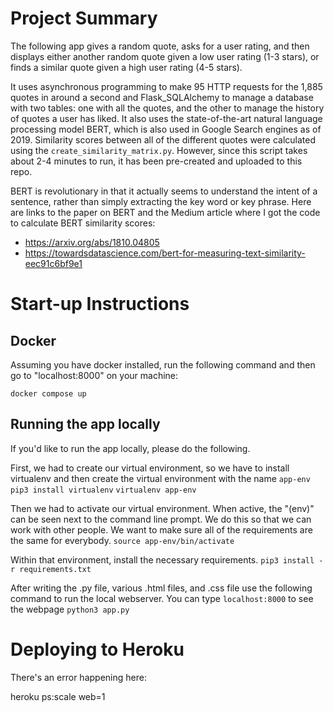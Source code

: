 # Project Summary

The following app gives a random quote, asks for a user rating, and then displays either another random quote given a low user rating (1-3 stars), or finds a similar quote given a high user rating (4-5 stars).

It uses asynchronous programming to make 95 HTTP requests for the 1,885 quotes in around a second and Flask_SQLAlchemy to manage a database with two tables: one with all the quotes, and the other to manage the history of quotes a user has liked. It also uses the state-of-the-art natural language processing model BERT, which is also used in Google Search engines as of 2019. Similarity scores between all of the different quotes were calculated using the `create_similarity_matrix.py`. However, since this script takes about 2-4 minutes to run, it has been pre-created and uploaded to this repo.

BERT is revolutionary in that it actually seems to understand the intent of a sentence, rather than simply extracting the key word or key phrase. Here are links to the paper on BERT and the Medium article where I got the code to calculate BERT similarity scores:
* https://arxiv.org/abs/1810.04805
* https://towardsdatascience.com/bert-for-measuring-text-similarity-eec91c6bf9e1

# Start-up Instructions
## Docker

Assuming you have docker installed, run the following command and then go to "localhost:8000" on your machine:

`docker compose up`

## Running the app locally

If you'd like to run the app locally, please do the following.

First, we had to create our virtual environment, so we have to install virtualenv and then create the virtual environment with the name `app-env`
`pip3 install virtualenv`
`virtualenv app-env`

Then we had to activate our virtual environment. When active, the "(env)" can be seen next to the command line prompt. We do this so that we can work with other people. We want to make sure all of the requirements are the same for everybody.
`source app-env/bin/activate`

Within that environment, install the necessary requirements.
`pip3 install -r requirements.txt`

After writing the .py file, various .html files, and .css file use the following command to run the local webserver. You can type `localhost:8000` to see the webpage
`python3 app.py`

# Deploying to Heroku

There's an error happening here:

heroku ps:scale web=1